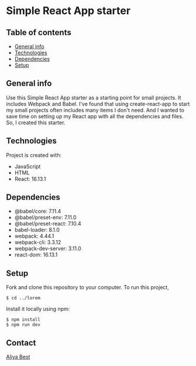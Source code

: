 # Simple React App starter

## Table of contents
* [General info](#general-info)
* [Technologies](#technologies)
* [Dependencies](#dependencies)
* [Setup](#setup)

## General info
Use this Simple React App starter as a starting point for small projects. It includes Webpack and Babel. I've found that using create-react-app to start my small projects often includes many items I don't need. And I wanted to save time on setting up my React app with all the dependencies and files. So, I created this starter.

## Technologies
Project is created with:
* JavaScript
* HTML
* React: 16.13.1

## Dependencies
* @babel/core: 7.11.4
* @babel/preset-env: 7.11.0
* @babel/preset-react: 7.10.4
* babel-loader: 8.1.0
* webpack: 4.44.1
* webpack-cli: 3.3.12
* webpack-dev-server: 3.11.0
* react-dom: 16.13.1

## Setup
Fork and clone this repository to your computer. To run this project,



```
$ cd ../lorem
```

Install it locally using npm:
```
$ npm install
$ npm run dev
```
## Contact
[Aliya Best](https://www.linkedin.com/in/aliya-best/)
